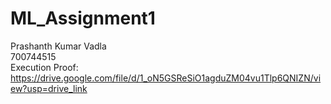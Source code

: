 # ML_Assignment1
Prashanth Kumar Vadla
<br>700744515
<br>Execution Proof: https://drive.google.com/file/d/1_oN5GSReSiO1agduZM04vu1Tlp6QNIZN/view?usp=drive_link
